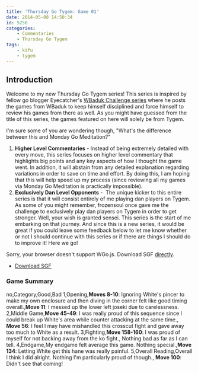 ```yaml
---
title: 'Thursday Go Tygem: Game 01'
date: 2014-05-08 14:50:34
id: 5256
categories:
	- Commentaries
	- Thursday Go Tygem
tags:
	- kifu
	- tygem
---
```


## Introduction

Welcome to my new Thursday Go Tygem series! This series is inspired by fellow go blogger Eyecatcher's [WBaduk Challenge series](http://www.truthandgo.com/?p=442 "Eyecatcher") where he posts the games from WBaduk to keep himself disciplined and force himself to review his games from there as well. As you might have guessed from the title of this series, the games featured on here will solely be from Tygem.

I'm sure some of you are wondering though, "What's the difference between this and Monday Go Meditation?"

1.  **Higher Level Commentaries** - Instead of being extremely detailed with every move, this series focuses on higher level commentary that highlights big points and any key aspects of how I thought the game went. In addition, it will abstain from any detailed explanation regarding variations in order to save on time and effort. By doing this, I am hoping that this will help speed up my process (since reviewing all my games via Monday Go Meditation is practically impossible).
2.  **Exclusively Dan Level Opponents** -  The unique kicker to this entire series is that it will consist entirely of me playing dan players on Tygem. As some of you might remember, frozensoul once gave me the challenge to exclusively play dan players on Tygem in order to get stronger. Well, your wish is granted sensei. This series is the start of me embarking on that journey.
And since this is a new series, it would be great if you could leave some feedback below to let me know whether or not I should continue with this series or if there are things I should do to improve it! Here we go!

<article>
	<section data-wgo="/kifu/2014/2014.05.08-TGT-01.sgf" data-wgo-enablewheel="false" style="width: 100%">
	  <p>Sorry, your browser doesn't support WGo.js. Download SGF <a href="/kifu/2014/2014.05.08-TGT-01.sgf">directly</a>.</p>
	</section>
	<div><ul><li><a href="/kifu/2014/2014.05.08-TGT-01.sgf">Download SGF</a></li></ul></div>
</article>

### Game Summary

no,Category,Good,Bad
1,Opening,**Moves 8-10**: Ignoring White's pincer to make my own enclosure and then diving in the corner felt like good timing overall.,**Move 11**: I messed up the lower left joseki due to carelessness.
2,Middle Game,**Move 45-49**: I was really proud of this sequence since I could break up White's area while counter attacking at the same time., **Move 56**: I feel I may have mishandled this crosscut fight and gave away too much to White as a result.
3,Fighting,**Move 158-160**: I was proud of myself for not backing away from the ko fight., Nothing bad as far as I can tell.
4,Endgame,My endgame felt average this game. Nothing special.,**Move 134**: Letting White get this hane was really painful.
5,Overall Reading,Overall I think I did alright. Nothing I'm particularly proud of though., **Move 100**: Didn't see that coming!
